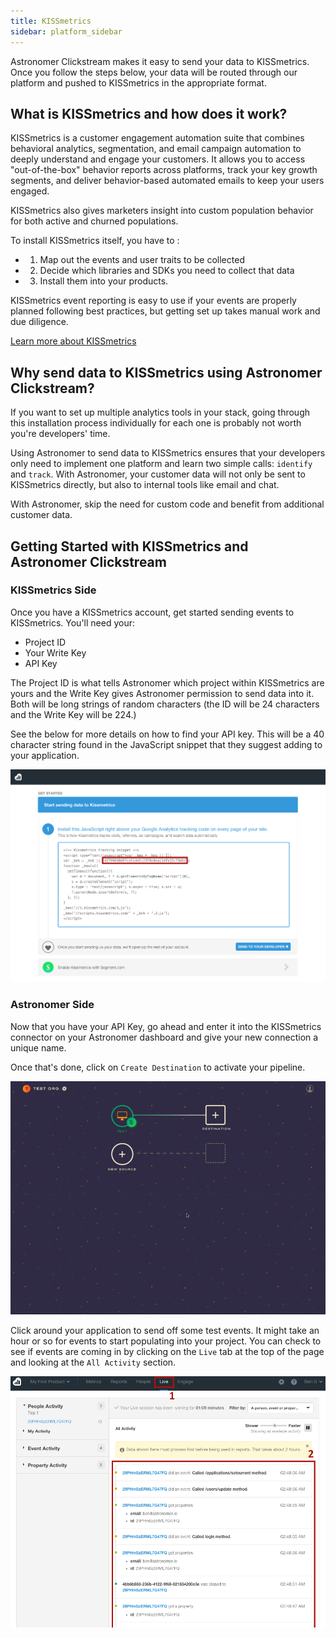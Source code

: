 ```yaml
---
title: KISSmetrics
sidebar: platform_sidebar
---
```

Astronomer Clickstream makes it easy to send your data to KISSmetrics. Once you follow the steps below, your data will be routed through our platform and pushed to KISSmetrics in the appropriate format. 

## What is KISSmetrics and how does it work?

KISSmetrics is a customer engagement automation suite that combines behavioral analytics, segmentation, and email campaign automation to deeply understand and engage your customers. It allows you to access "out-of-the-box" behavior reports across platforms, track your key growth segments, and deliver behavior-based automated emails to keep your users engaged. 

KISSmetrics also gives marketers insight into custom population behavior for both active and churned populations.

To install KISSmetrics itself, you have to : 

- 1. Map out the events and user traits to be collected
- 2. Decide which libraries and SDKs you need to collect that data 
- 3. Install them into your products. 

KISSmetrics event reporting is easy to use if your events are properly planned following best practices, but getting set up takes manual work and due diligence. 

[Learn more about KISSmetrics](https://www.kissmetrics.com/)

## Why send data to KISSmetrics using Astronomer Clickstream?

If you want to set up multiple analytics tools in your stack, going through this installation process individually for each one is probably not worth you're developers' time.

Using Astronomer to send data to KISSmetrics ensures that your developers only need to implement one platform and learn two simple calls: `identify` and `track`. With Astronomer, your customer data will not only be sent to KISSmetrics directly, but also to internal tools like email and chat. 

With Astronomer, skip the need for custom code and benefit from additional customer data. 

## Getting Started with KISSmetrics and Astronomer Clickstream

### KISSmetrics Side

Once you have a KISSmetrics account, get started sending events to KISSmetrics. You'll need your:

- Project ID
- Your Write Key
- API Key 

The Project ID is what tells Astronomer which project within KISSmetrics are yours and the Write Key gives Astronomer permission to send data into it. Both will be long strings of random characters (the ID will be 24 characters and the Write Key will be 224.)

See the below for more details on how to find your API key. This will be a 40 character string found in the JavaScript snippet that they suggest adding to your application. 

![kissmetrics1](../../../images/kissmetrics1.png)

### Astronomer Side 

Now that you have your API Key, go ahead and enter it into the KISSmetrics connector on your Astronomer dashboard and give your new connection a unique name. 

Once that's done, click on `Create Destination` to activate your pipeline.

![kissmetrics2](../../../images/kissmetrics2.gif)

Click around your application to send off some test events. It might take an hour or so for events to start populating into your project. You can check to see if events are coming in by clicking on the `Live` tab at the top of the page and looking at the `All Activity` section.

![kissmetrics3](../../../images/kissmetrics3.png)

